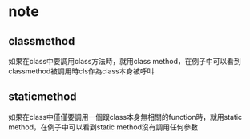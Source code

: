 # note
## classmethod
如果在class中要調用class方法時，就用class method，在例子中可以看到classmethod被調用時cls作為class本身被呼叫

## staticmethod
如果在class中僅僅要調用一個跟class本身無相關的function時，就用static method，在例子中可以看到static method沒有調用任何參數
